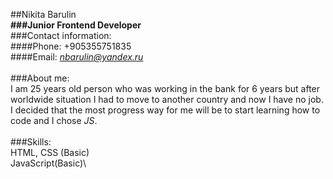 ##Nikita Barulin\
**###Junior Frontend Developer**\
###Contact information:\
####Phone: +905355751835\
####Email: *nbarulin@yandex.ru*\
\
###About me:\
I am 25 years old person who was working in the bank for 6 years but after worldwide situation I had to move to another country and now I have no job.\
I decided that the most progress way for me will be to start learning how to code and I chose *JS*.\
\
###Skills:\
HTML, CSS (Basic)\
JavaScript(Basic)\





